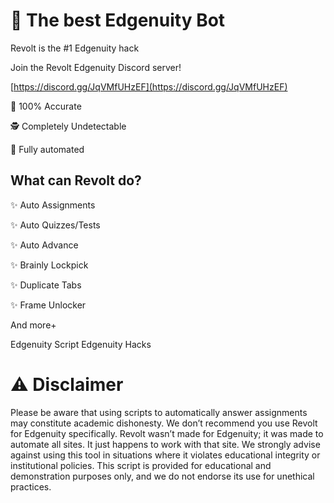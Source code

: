 # 🚀 The best Edgenuity Bot
Revolt is the #1 Edgenuity hack

Join the Revolt Edgenuity Discord server!

[https://discord.gg/JqVMfUHzEF](https://discord.gg/JqVMfUHzEF)

🎯 100% Accurate

🕵️ Completely Undetectable

🤖 Fully automated

## What can Revolt do?

✨ Auto Assignments

✨ Auto Quizzes/Tests

✨ Auto Advance

✨ Brainly Lockpick

✨ Duplicate Tabs

✨ Frame Unlocker

And more+

Edgenuity Script
Edgenuity Hacks

# ⚠️ Disclaimer
Please be aware that using scripts to automatically answer assignments may constitute academic dishonesty. We don’t recommend you use Revolt for Edgenuity specifically. Revolt wasn’t made for Edgenuity; it was made to automate all sites. It just happens to work with that site. We strongly advise against using this tool in situations where it violates educational integrity or institutional policies. This script is provided for educational and demonstration purposes only, and we do not endorse its use for unethical practices.
